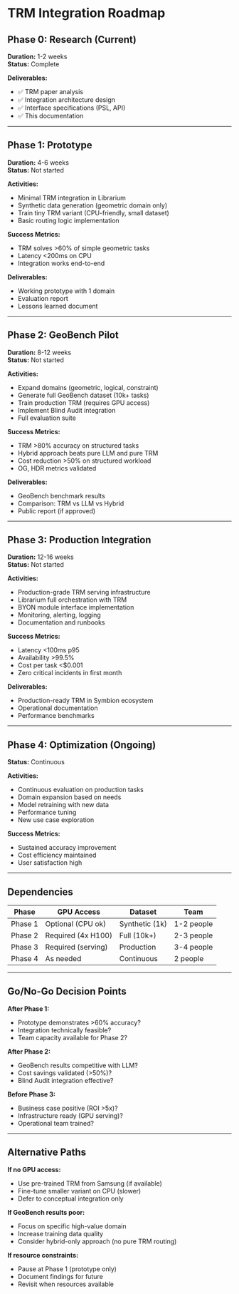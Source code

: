 # TRM Integration Roadmap

## Phase 0: Research (Current)
**Duration:** 1-2 weeks  
**Status:** Complete

**Deliverables:**
- ✅ TRM paper analysis
- ✅ Integration architecture design
- ✅ Interface specifications (PSL, API)
- ✅ This documentation

---

## Phase 1: Prototype
**Duration:** 4-6 weeks  
**Status:** Not started

**Activities:**
- Minimal TRM integration in Librarium
- Synthetic data generation (geometric domain only)
- Train tiny TRM variant (CPU-friendly, small dataset)
- Basic routing logic implementation

**Success Metrics:**
- TRM solves >60% of simple geometric tasks
- Latency <200ms on CPU
- Integration works end-to-end

**Deliverables:**
- Working prototype with 1 domain
- Evaluation report
- Lessons learned document

---

## Phase 2: GeoBench Pilot
**Duration:** 8-12 weeks  
**Status:** Not started

**Activities:**
- Expand domains (geometric, logical, constraint)
- Generate full GeoBench dataset (10k+ tasks)
- Train production TRM (requires GPU access)
- Implement Blind Audit integration
- Full evaluation suite

**Success Metrics:**
- TRM >80% accuracy on structured tasks
- Hybrid approach beats pure LLM and pure TRM
- Cost reduction >50% on structured workload
- OG, HDR metrics validated

**Deliverables:**
- GeoBench benchmark results
- Comparison: TRM vs LLM vs Hybrid
- Public report (if approved)

---

## Phase 3: Production Integration
**Duration:** 12-16 weeks  
**Status:** Not started

**Activities:**
- Production-grade TRM serving infrastructure
- Librarium full orchestration with TRM
- BYON module interface implementation
- Monitoring, alerting, logging
- Documentation and runbooks

**Success Metrics:**
- Latency <100ms p95
- Availability >99.5%
- Cost per task <$0.001
- Zero critical incidents in first month

**Deliverables:**
- Production-ready TRM in Symbion ecosystem
- Operational documentation
- Performance benchmarks

---

## Phase 4: Optimization (Ongoing)
**Status:** Continuous

**Activities:**
- Continuous evaluation on production tasks
- Domain expansion based on needs
- Model retraining with new data
- Performance tuning
- New use case exploration

**Success Metrics:**
- Sustained accuracy improvement
- Cost efficiency maintained
- User satisfaction high

---

## Dependencies

| Phase | GPU Access | Dataset | Team |
|-------|------------|---------|------|
| Phase 1 | Optional (CPU ok) | Synthetic (1k) | 1-2 people |
| Phase 2 | Required (4x H100) | Full (10k+) | 2-3 people |
| Phase 3 | Required (serving) | Production | 3-4 people |
| Phase 4 | As needed | Continuous | 2 people |

---

## Go/No-Go Decision Points

**After Phase 1:**
- Prototype demonstrates >60% accuracy?
- Integration technically feasible?
- Team capacity available for Phase 2?

**After Phase 2:**
- GeoBench results competitive with LLM?
- Cost savings validated (>50%)?
- Blind Audit integration effective?

**Before Phase 3:**
- Business case positive (ROI >5x)?
- Infrastructure ready (GPU serving)?
- Operational team trained?

---

## Alternative Paths

**If no GPU access:**
- Use pre-trained TRM from Samsung (if available)
- Fine-tune smaller variant on CPU (slower)
- Defer to conceptual integration only

**If GeoBench results poor:**
- Focus on specific high-value domain
- Increase training data quality
- Consider hybrid-only approach (no pure TRM routing)

**If resource constraints:**
- Pause at Phase 1 (prototype only)
- Document findings for future
- Revisit when resources available

